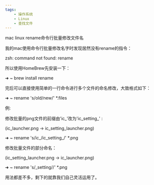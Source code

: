 ```yaml
---
tags:
    - 操作系统
    - Linux
    - 查找文件
---
```


mac linux rename命令行批量修改文件名

我的mac使用命令行批量修改名字时发现居然没有rename的指令：

zsh: command not found: rename

所以使用HomeBrew先安装一下：

➜  ~ brew install rename

完后可以直接使用简单的一行命令进行多个文件的命名修改，大致格式如下：

➜  ~ rename 's/old/new/' *.files 

例:

修改批量的png文件的前缀由'ic_'改为'ic_setting_' :

(ic_launcher.png -> ic_setting_launcher.png)

➜  ~ rename 's/ic_/ic_setting_/' *.png 


修改批量文件的部分命名：

(ic_setting_launcher.png -> ic_launcher.png)

➜  ~ rename 's/_setting//' *.png 


用法都差不多，剩下的就靠我们自己灵活运用了。



